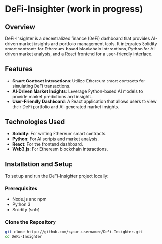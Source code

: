 # DeFi-Insighter (work in progress)

## Overview
DeFi-Insighter is a decentralized finance (DeFi) dashboard that provides AI-driven market insights and portfolio management tools. It integrates Solidity smart contracts for Ethereum-based blockchain interactions, Python for AI-driven market analysis, and a React frontend for a user-friendly interface.

## Features
- **Smart Contract Interactions**: Utilize Ethereum smart contracts for simulating DeFi transactions.
- **AI-Driven Market Insights**: Leverage Python-based AI models to provide market predictions and insights.
- **User-Friendly Dashboard**: A React application that allows users to view their DeFi portfolio and AI-generated market insights.

## Technologies Used
- **Solidity**: For writing Ethereum smart contracts.
- **Python**: For AI scripts and market analysis.
- **React**: For the frontend dashboard.
- **Web3.js**: For Ethereum blockchain interactions.

## Installation and Setup
To set up and run the DeFi-Insighter project locally:

### Prerequisites
- Node.js and npm
- Python 3
- Solidity (solc)

### Clone the Repository
```bash
git clone https://github.com/<your-username>/DeFi-Insighter.git
cd DeFi-Insighter

